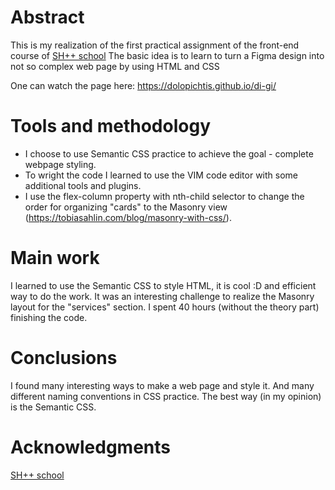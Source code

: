 # Abstract

This is my realization of the first practical assignment of the front-end course of [SH++ school](https://programming.org.ua)
The basic idea is to learn to turn a Figma design into not so complex web page by using HTML and CSS

One can watch the page here: <https://dolopichtis.github.io/di-gi/>

# Tools and methodology

- I choose to use Semantic CSS practice to achieve the goal - complete webpage styling.
- To wright the code I learned to use the VIM code editor with some additional tools and plugins.
- I use the flex-column property with nth-child selector to change the order for organizing "cards" to the Masonry view (<https://tobiasahlin.com/blog/masonry-with-css/>).

# Main work

I learned to use the Semantic CSS to style HTML, it is cool :D and efficient way to do the work.
It was an interesting challenge to realize the Masonry layout for the "services" section.
I spent 40 hours (without the theory part) finishing the code.

# Conclusions

I found many interesting ways to make a web page and style it. And many different naming conventions in CSS practice.
The best way (in my opinion) is the Semantic CSS.

# Acknowledgments

[SH++ school](https://programming.org.ua)
